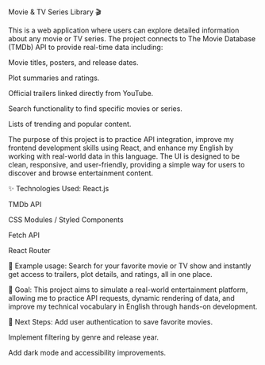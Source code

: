 Movie & TV Series Library 🎬

This is a web application where users can explore detailed information about any movie or TV series. The project connects to The Movie Database (TMDb) API to provide real-time data including:

Movie titles, posters, and release dates.

Plot summaries and ratings.

Official trailers linked directly from YouTube.

Search functionality to find specific movies or series.

Lists of trending and popular content.

The purpose of this project is to practice API integration, improve my frontend development skills using React, and enhance my English by working with real-world data in this language. The UI is designed to be clean, responsive, and user-friendly, providing a simple way for users to discover and browse entertainment content.

✨ Technologies Used:
React.js

TMDb API

CSS Modules / Styled Components

Fetch API

React Router

📝 Example usage:
Search for your favorite movie or TV show and instantly get access to trailers, plot details, and ratings, all in one place.

🎯 Goal:
This project aims to simulate a real-world entertainment platform, allowing me to practice API requests, dynamic rendering of data, and improve my technical vocabulary in English through hands-on development.

🚀 Next Steps:
Add user authentication to save favorite movies.

Implement filtering by genre and release year.

Add dark mode and accessibility improvements.
